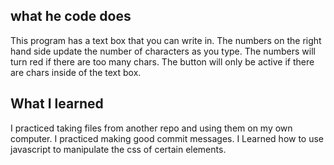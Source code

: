 ## what he code does

This program has a text box that you can write in. The numbers on the right hand side update the number of characters as you type. The numbers will turn red if there are too many chars. The button will only be active if there are chars inside of the text box.

## What I learned

I practiced taking files from another repo and using them on my own computer. I practiced making good commit messages. I Learned how to use javascript to manipulate the css of certain elements.
